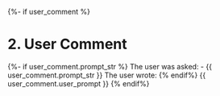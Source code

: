 {%- if user_comment %}
# 2. User Comment
{%- if user_comment.prompt_str %}
The user was asked:
    - {{ user_comment.prompt_str }}
The user wrote:
{% endif%}
{{ user_comment.user_prompt }}
{% endif%}